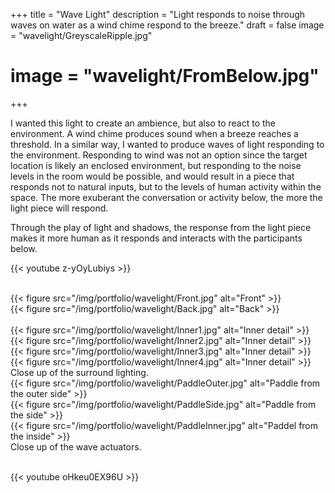 +++
title = "Wave Light"
description = "Light responds to noise through waves on water as a wind chime respond to the breeze."
draft = false
image = "wavelight/GreyscaleRipple.jpg"
# image = "wavelight/FromBelow.jpg"
+++

I wanted this light to create an ambience, but also to react to the environment. A wind chime produces sound when a breeze reaches a threshold. In a similar way, I wanted to produce waves of light responding to the environment.  Responding to wind was not an option since the target location is likely an enclosed environment, but responding to the noise levels in the room would be possible, and would result in a piece that responds not to natural inputs, but to the levels of human activity within the space. The more exuberant the conversation or activity below, the more the light piece will respond.

Through the play of light and shadows, the response from the light piece makes it more human as it responds and interacts with the participants below.

{{< youtube z-yOyLubiys >}}


<br>

<div class="row">
    <div class="6u 12u$(medium)">
        {{< figure src="/img/portfolio/wavelight/Front.jpg" alt="Front" >}}
    </div>
    <div class="6u 12u$(medium)">
        {{< figure src="/img/portfolio/wavelight/Back.jpg" alt="Back" >}}
    </div>
</div>
<br>
<div class="row">
    <div class="3u 12u$(medium)">
        {{< figure src="/img/portfolio/wavelight/Inner1.jpg" alt="Inner detail" >}}
    </div>
    <div class="3u 12u$(medium)">
        {{< figure src="/img/portfolio/wavelight/Inner2.jpg" alt="Inner detail" >}}
    </div>
    <div class="3u 12u$(medium)">
        {{< figure src="/img/portfolio/wavelight/Inner3.jpg" alt="Inner detail" >}}
    </div>
    <div class="3u 12u$(medium)">
        {{< figure src="/img/portfolio/wavelight/Inner4.jpg" alt="Inner detail" >}}
    </div>
    Close up of the surround lighting.
</div>
<div class="row">
    <div class="4u 12u$(medium)">
        {{< figure src="/img/portfolio/wavelight/PaddleOuter.jpg" alt="Paddle from the outer side" >}}
    </div>
    <div class="4u 12u$(medium)">
        {{< figure src="/img/portfolio/wavelight/PaddleSide.jpg" alt="Paddle from the side" >}}
    </div>
    <div class="4u 12u$(medium)">
        {{< figure src="/img/portfolio/wavelight/PaddleInner.jpg" alt="Paddel from the inside" >}}
    </div>
    Close up of the wave actuators.
</div>
<br>

<!-- 
Demonstration
https://youtu.be/pBSQMyQrai4
Building the wavelight
https://youtu.be/oHkeu0EX96U
-->

{{< youtube oHkeu0EX96U >}}

